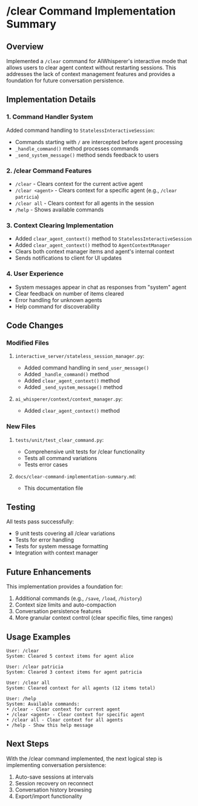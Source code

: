 # /clear Command Implementation Summary

## Overview
Implemented a `/clear` command for AIWhisperer's interactive mode that allows users to clear agent context without restarting sessions. This addresses the lack of context management features and provides a foundation for future conversation persistence.

## Implementation Details

### 1. Command Handler System
Added command handling to `StatelessInteractiveSession`:
- Commands starting with `/` are intercepted before agent processing
- `_handle_command()` method processes commands
- `_send_system_message()` method sends feedback to users

### 2. /clear Command Features
- `/clear` - Clears context for the current active agent
- `/clear <agent>` - Clears context for a specific agent (e.g., `/clear patricia`)
- `/clear all` - Clears context for all agents in the session
- `/help` - Shows available commands

### 3. Context Clearing Implementation
- Added `clear_agent_context()` method to `StatelessInteractiveSession`
- Added `clear_agent_context()` method to `AgentContextManager`
- Clears both context manager items and agent's internal context
- Sends notifications to client for UI updates

### 4. User Experience
- System messages appear in chat as responses from "system" agent
- Clear feedback on number of items cleared
- Error handling for unknown agents
- Help command for discoverability

## Code Changes

### Modified Files
1. `interactive_server/stateless_session_manager.py`:
   - Added command handling in `send_user_message()`
   - Added `_handle_command()` method
   - Added `clear_agent_context()` method
   - Added `_send_system_message()` method

2. `ai_whisperer/context/context_manager.py`:
   - Added `clear_agent_context()` method

### New Files
1. `tests/unit/test_clear_command.py`:
   - Comprehensive unit tests for /clear functionality
   - Tests all command variations
   - Tests error cases

2. `docs/clear-command-implementation-summary.md`:
   - This documentation file

## Testing
All tests pass successfully:
- 9 unit tests covering all /clear variations
- Tests for error handling
- Tests for system message formatting
- Integration with context manager

## Future Enhancements
This implementation provides a foundation for:
1. Additional commands (e.g., `/save`, `/load`, `/history`)
2. Context size limits and auto-compaction
3. Conversation persistence features
4. More granular context control (clear specific files, time ranges)

## Usage Examples
```
User: /clear
System: Cleared 5 context items for agent alice

User: /clear patricia
System: Cleared 3 context items for agent patricia

User: /clear all
System: Cleared context for all agents (12 items total)

User: /help
System: Available commands:
• /clear - Clear context for current agent
• /clear <agent> - Clear context for specific agent
• /clear all - Clear context for all agents
• /help - Show this help message
```

## Next Steps
With the /clear command implemented, the next logical step is implementing conversation persistence:
1. Auto-save sessions at intervals
2. Session recovery on reconnect
3. Conversation history browsing
4. Export/import functionality